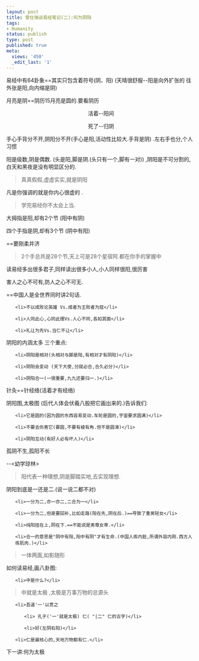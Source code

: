 ```yaml
---
layout: post
title: 曾仕强谈易经笔记(二):何为阴阳
tags:
- Humanity
status: publish
type: post
published: true
meta:
  views: '450'
  _edit_last: '1'
---
```

易经中有64卦象==其实只包含着符号(阴、阳) (天晴很舒服--阳是向外扩张的 往外张是阳,向内缩是阴)



月亮是阴==阴历15月亮是圆的.要看阴历

<p style="text-align: center;">活着--阳间</p>

<p style="text-align: center;">死了--归阴</p>



手心手背分不开,阴阳分不开(手心是阳,活动性比较大.手背是阴) .左右手也分,个人习惯



阳是级数,阴是偶数. (头是阳,脚是阴.(头只有一个,脚有一对)) ,阴阳是不可分割的,白天和黑夜是没有明显区分的.

<blockquote>真真假假,虚虚实实,就是阴阳</blockquote>

凡是你强调的就是你内心很虚的 .

<blockquote>学完易经你不太会上当.</blockquote>

大拇指是阳,却有2个节 (阳中有阴)



四个手指是阴,却有3个节 (阴中有阳)



==要刚柔并济

<blockquote>2个手总共是28个节,天上可是28个星宿阿.都在你手的掌握中</blockquote>

读易经多出很多君子,同样读出很多小人,小人同样很阳,很厉害



害人之心不可有,防人之心不可无.



==中国人是全世界同时讲2句话.

<ol>

	<li>不以成败论英雄 Vs.成者为王败者为寇</li>

	<li>人同此心,心同此理Vs.人心不同,各如其面</li>

	<li>礼让为先Vs.当仁不让</li>

</ol>

阴阳的内涵太多 三个重点:

<ul>

	<li>阴阳是相对(头相对与脚是阳,有相对才有阴阳)</li>

</ul>

<ul>

	<li>阴阳会变动 (天下大使,分就必合,合久必分)</li>

</ul>

<ul>

	<li>阴阳合一(一很重要,九九还要归一.)</li>

</ul>

针灸==针经络(活着才有经络)



阴阳图,太极图 (后代人体会伏羲八股把它画出来的.)告诉我们:

<ul>

	<li>它是圆的(因为圆的东西容易变动.车轮是圆的,宇宙要求圆满)</li>

</ul>

<ul>

	<li>不要去伤害它(要圆,不要有棱有角.但不是圆滑)</li>

</ul>

<ul>

	<li>阴阳互动(有好人必有坏人)</li>

</ul>

孤阴不生,孤阳不长



--&lt;幼学琼林&gt;

<blockquote>阳代表一种理想,阴是脚踏实地,去实现理想.</blockquote>

阴阳到底是一还是二.(说一说二都不对)

<ol>

	<li>一分为二,亦一亦二,二合为一</li>

	<li>一分为二,但是要回补,比如走路(阳在先,阴在后.)==导致了重男轻女</li>

	<li>纯阳挂在上,阴在下.==不能说是男尊女卑.</li>

	<li>合一的意思是"阴中有阳,阳中有阴"才有生命.(中国人练内脏,所谓外容内刚.西方人练肌肉.)</li>

</ol>

<blockquote>一体两面,如影随形</blockquote>

如何读易经,画八卦图:

<ul>

	<li>中是什么?</li>

</ul>

<blockquote>中就是太极 ,太极是万事万物的总源头</blockquote>

<ul>

	<li>吾道'一'以贯之

<ul>

	<li> 孔子('一'就是太极) 仁( "|二" 仁的古字)</li>

	<li>好(左阴右阳)</li>

</ul>

</li>

</ul>

<ul>

	<li>仁是最核心的,天地万物都有仁.</li>

</ul>

下一讲:何为太极
